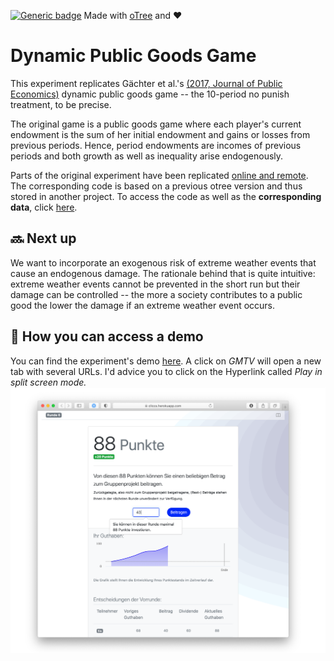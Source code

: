 [![Generic badge](https://img.shields.io/badge/Status:-WIP-yellow.svg)](https://shields.io/)
Made with [oTree](https://www.sciencedirect.com/science/article/pii/S2214635016000101) and ❤️

# Dynamic Public Goods Game

This experiment replicates Gächter et al.'s [(2017, Journal of Public Economics)](https://www.sciencedirect.com/science/article/pii/S0047272717300361)
dynamic public goods game -- the 10-period no punish treatment, to be precise.

The original game is a public goods game where each player's current endowment is the sum of her initial endowment and
gains or losses from previous periods. Hence, period endowments are incomes of previous periods and both growth as well
as inequality arise endogenously.

Parts of the original experiment have been replicated [online and remote](https://doi.org/10.1007/s10683-017-9527-2).
The corresponding code is based on a previous otree version and thus stored in another project. To access the code as
well as the **corresponding data**, click [here](Howquez/coopUncertainty/blob/main/oTree/README.md).

## 🔜 Next up
We want to incorporate an exogenous risk of extreme weather events that cause an endogenous damage. The rationale behind that is quite
intuitive: extreme weather events cannot be prevented in the short run but their damage can be controlled -- the more
a society contributes to a public good the lower the damage if an extreme weather event occurs.

## 🚏 How you can access a demo
You can find the experiment's demo [here](https://labexp.herokuapp.com/demo/). A click on _GMTV_
will open a new tab with several URLs. I'd advice you to click on the Hyperlink called _Play in split screen mode._
[![](figures/Decision_Screen.png)](https://cliccs.herokuapp.com/demo/)

